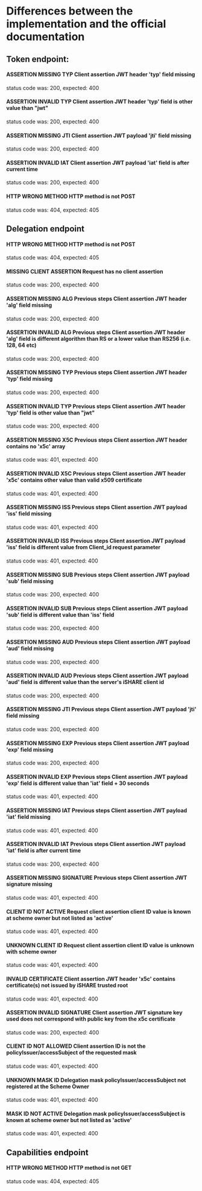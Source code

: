 # Differences between the implementation and the official documentation

## Token endpoint:

#### ASSERTION MISSING TYP Client assertion JWT header 'typ' field missing
status code was: 200, expected: 400

#### ASSERTION INVALID TYP Client assertion JWT header 'typ' field is other value than "jwt"
status code was: 200, expected: 400

#### ASSERTION MISSING JTI Client assertion JWT payload 'jti' field missing
status code was: 200, expected: 400

#### ASSERTION INVALID IAT Client assertion JWT payload 'iat' field is after current time
status code was: 200, expected: 400

#### HTTP WRONG METHOD HTTP method is not POST
status code was: 404, expected: 405


## Delegation endpoint

#### HTTP WRONG METHOD HTTP method is not POST
status code was: 404, expected: 405

#### MISSING CLIENT ASSERTION Request has no client assertion
status code was: 200, expected: 400

#### ASSERTION MISSING ALG Previous steps Client assertion JWT header 'alg' field missing
status code was: 200, expected: 400

#### ASSERTION INVALID ALG Previous steps Client assertion JWT header 'alg' field is different algorithm than RS or a lower value than RS256 (i.e. 128, 64 etc)
status code was: 200, expected: 400

#### ASSERTION MISSING TYP Previous steps Client assertion JWT header 'typ' field missing
status code was: 200, expected: 400

#### ASSERTION INVALID TYP Previous steps Client assertion JWT header 'typ' field is other value than "jwt"
status code was: 200, expected: 400

#### ASSERTION MISSING X5C Previous steps Client assertion JWT header contains no 'x5c' array
status code was: 401, expected: 400

#### ASSERTION INVALID X5C Previous steps Client assertion JWT header 'x5c' contains other value than valid x509 certificate
status code was: 401, expected: 400

#### ASSERTION MISSING ISS Previous steps Client assertion JWT payload 'iss' field missing
status code was: 401, expected: 400

#### ASSERTION INVALID ISS Previous steps Client assertion JWT payload 'iss' field is different value from Client_id request parameter
status code was: 401, expected: 400

#### ASSERTION MISSING SUB Previous steps Client assertion JWT payload 'sub' field missing
status code was: 200, expected: 400

#### ASSERTION INVALID SUB Previous steps Client assertion JWT payload 'sub' field is different value than 'iss' field
status code was: 200, expected: 400

#### ASSERTION MISSING AUD Previous steps Client assertion JWT payload 'aud' field missing
status code was: 200, expected: 400

#### ASSERTION INVALID AUD Previous steps Client assertion JWT payload 'aud' field is different value than the server's iSHARE client id
status code was: 200, expected: 400

#### ASSERTION MISSING JTI Previous steps Client assertion JWT payload 'jti' field missing
status code was: 200, expected: 400

#### ASSERTION MISSING EXP Previous steps Client assertion JWT payload 'exp' field missing
status code was: 200, expected: 400

#### ASSERTION INVALID EXP Previous steps Client assertion JWT payload 'exp' field is different value than 'iat' field + 30 seconds
status code was: 401, expected: 400

#### ASSERTION MISSING IAT Previous steps Client assertion JWT payload 'iat' field missing
status code was: 401, expected: 400

#### ASSERTION INVALID IAT Previous steps Client assertion JWT payload 'iat' field is after current time
status code was: 200, expected: 400

#### ASSERTION MISSING SIGNATURE Previous steps Client assertion JWT signature missing
status code was: 401, expected: 400

#### CLIENT ID NOT ACTIVE Request client assertion client ID value is known at scheme owner but not listed as 'active'
status code was: 401, expected: 400

#### UNKNOWN CLIENT ID Request client assertion client ID value is unknown with scheme owner
status code was: 401, expected: 400

#### INVALID CERTIFICATE Client assertion JWT header 'x5c' contains certificate(s) not issued by iSHARE trusted root
status code was: 401, expected: 400

#### ASSERTION INVALID SIGNATURE Client assertion JWT signature key used does not correspond with public key from the x5c certificate
status code was: 200, expected: 400

#### CLIENT ID NOT ALLOWED Client assertion ID is not the policyIssuer/accessSubject of the requested mask
status code was: 401, expected: 400

#### UNKNOWN MASK ID Delegation mask policyIssuer/accessSubject not registered at the Scheme Owner
status code was: 401, expected: 400

#### MASK ID NOT ACTIVE Delegation mask policyIssuer/accessSubject is known at scheme owner but not listed as 'active'
status code was: 401, expected: 400

## Capabilities endpoint

#### HTTP WRONG METHOD HTTP method is not GET
status code was: 404, expected: 405